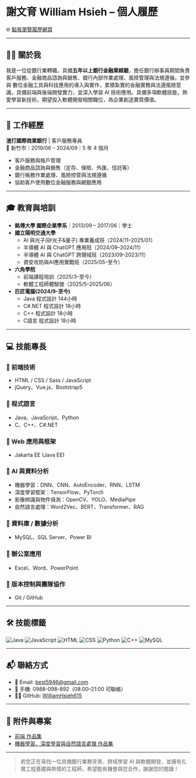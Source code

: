 # 謝文育 William Hsieh – 個人履歷

🌐 [點我瀏覽履歷網頁](https://WilliamHsieh615.github.io/Curriculum-Vitae/)

---

## 🧑‍💼 關於我

我是一位從銀行業轉職，具備**五年以上銀行金融業經驗**，擔任銀行辦事員期間負責 客戶服務、金融商品諮詢與銷售、銀行內部作業處理、風險管理與法規遵循，並參與 數位金融工具與科技應用的導入與實作，累積紮實的金融實務與法遵風險意識，具備前端與後端開發實力，並深入學習 AI 技術應用。具備多項軟體技能，熱愛學習新技術，期望投入軟體開發相關職位，為企業創造實質價值。

---

## 💼 工作經歷

**渣打國際商業銀行** | 客戶服務專員  
📍 新竹市｜2019/06 – 2024/09｜5 年 4 個月

- 客戶服務與帳戶管理
- 金融商品諮詢與銷售（定存、保險、外匯、信託等）
- 銀行帳務作業處理、風險控管與法規遵循
- 協助客戶使用數位金融服務與網銀應用

---

## 🎓 教育與培訓

- **銘傳大學 國際企業學系**｜2013/09 – 2017/06｜學士
- **國立陽明交通大學**    
  - AI 與光子(矽光子&量子) 專業養成班（2024/11–2025/01）
  - 半導體 AI 與 ChatGPT 應用班（2024/09–2024/11）
  - 半導體 AI 與 ChatGPT 跨領域班（2023/09–2023/11）
  - 資安攻防與AI應用實戰班（2025/05–至今）
- **六角學院**
  - 前端課程培訓（2025/3–至今）
  - 軟體工程師體驗營（2025/5–2025/06）
- **巨匠電腦(2024/9-至今)**
  - Java 程式設計 144小時
  - C#.NET 程式設計 18小時
  - C++ 程式設計 18小時
  - C語言 程式設計 18小時

---

## 💻 技能專長

### 🔸 前端技術
- HTML / CSS / Sass / JavaScript
- jQuery、Vue.js、Bootstrap5

### 🔸 程式語言
- Java、JavaScript、Python
- C、C++、C#.NET

### 🔸 Web 應用與框架
- Jakarta EE (Java EE)

### 🔸 AI 與資料分析
- 機器學習：DNN、CNN、AutoEncoder、RNN、LSTM
- 深度學習框架：TensorFlow、PyTorch
- 影像辨識與物件偵測：OpenCV、YOLO、MediaPipe
- 自然語言處理：Word2Vec、BERT、Transformer、RAG

### 🔸 資料庫 / 數據分析
- MySQL、SQL Server、Power BI

### 🔸 辦公室應用
- Excel、Word、PowerPoint

### 🔸 版本控制與團隊協作
- Git / GitHub

---

## 🛠️ 技能標籤

![Java](https://img.shields.io/badge/Java-ED8B00?style=flat&logo=java&logoColor=white)
![JavaScript](https://img.shields.io/badge/JavaScript-F7DF1E?style=flat&logo=javascript&logoColor=black)
![HTML](https://img.shields.io/badge/HTML5-E34F26?style=flat&logo=html5&logoColor=white)
![CSS](https://img.shields.io/badge/CSS3-1572B6?style=flat&logo=css3&logoColor=white)
![Python](https://img.shields.io/badge/Python-3776AB?style=flat&logo=python&logoColor=white)
![C++](https://img.shields.io/badge/C++-00599C?style=flat&logo=cplusplus&logoColor=white)
![MySQL](https://img.shields.io/badge/MySQL-4479A1?style=flat&logo=mysql&logoColor=white)

---

## 📬 聯絡方式

- 📧 Email: best5946@gmail.com  
- 📱 手機: 0988-098-892（08:00–21:00 可聯絡）   
- 🧑‍💻 GitHub: [WilliamHsieh615](https://github.com/WilliamHsieh615)

---

## 📁 附件與專案

- [前端 作品集](https://github.com/WilliamHsieh615/Front-end)
- [機器學習、深度學習與自然語言處理 作品集](https://github.com/WilliamHsieh615/Curriculum-Vitae/blob/main/%E6%A9%9F%E5%99%A8%E5%AD%B8%E7%BF%92%E3%80%81%E6%B7%B1%E5%BA%A6%E5%AD%B8%E7%BF%92%E8%88%87%E8%87%AA%E7%84%B6%E8%AA%9E%E8%A8%80%E8%99%95%E7%90%86%E4%BD%9C%E5%93%81%E9%9B%86.pdf)

---

> 若您正在尋找一位具備銀行業務背景、跨域學習 AI 與軟體開發，並擁有扎實工程基礎與熱情的工程師，希望能有機會與您合作，謝謝您的閱讀！


